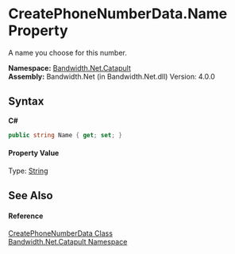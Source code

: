 ﻿# CreatePhoneNumberData.Name Property 
 

A name you choose for this number.

**Namespace:**&nbsp;<a href ="N_Bandwidth_Net_Catapult.md">Bandwidth.Net.Catapult</a><br />**Assembly:**&nbsp;Bandwidth.Net (in Bandwidth.Net.dll) Version: 4.0.0

## Syntax

**C#**<br />
``` C#
public string Name { get; set; }
```


#### Property Value
Type: <a href="http://msdn2.microsoft.com/en-us/library/s1wwdcbf" target="_blank">String</a>

## See Also


#### Reference
<a href ="T_Bandwidth_Net_Catapult_CreatePhoneNumberData.md">CreatePhoneNumberData Class</a><br /><a href ="N_Bandwidth_Net_Catapult.md">Bandwidth.Net.Catapult Namespace</a><br />